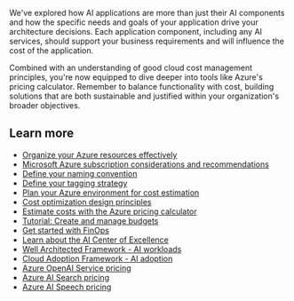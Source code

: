 We've explored how AI applications are more than just their AI components and how the specific needs and goals of your application drive your architecture decisions.  Each application component, including any AI services, should support your business requirements and will influence the cost of the application. 

Combined with an understanding of good cloud cost management principles, you're now equipped to dive deeper into tools like Azure's pricing calculator. Remember to balance functionality with cost, building solutions that are both sustainable and justified within your organization's broader objectives.

## Learn more

- [Organize your Azure resources effectively](/azure/cloud-adoption-framework/ready/azure-setup-guide/organize-resources)
- [Microsoft Azure subscription considerations and recommendations](/azure/cloud-adoption-framework/ready/landing-zone/design-area/resource-org-subscriptions)
- [Define your naming convention](/azure/cloud-adoption-framework/ready/azure-best-practices/resource-naming)
- [Define your tagging strategy](/azure/cloud-adoption-framework/ready/azure-best-practices/resource-tagging)
- [Plan your Azure environment for cost estimation](/azure/cloud-adoption-framework/plan/estimate-total-cost-of-ownership)
- [Cost optimization design principles](/azure/well-architected/cost-optimization/principles)
- [Estimate costs with the Azure pricing calculator](/azure/cost-management-billing/costs/pricing-calculator)
- [Tutorial: Create and manage budgets](/azure/cost-management-billing/costs/tutorial-acm-create-budgets)
- [Get started with FinOps](/training/modules/get-started-with-finops/)
- [Learn about the AI Center of Excellence](/training/paths/ai-center-excellence/)
- [Well Architected Framework - AI workloads](/azure/well-architected/ai/)
- [Cloud Adoption Framework - AI adoption](/azure/cloud-adoption-framework/scenarios/ai/)
- [Azure OpenAI Service pricing](https://azure.microsoft.com/pricing/details/cognitive-services/openai-service/)
- [Azure AI Search pricing](https://azure.microsoft.com/pricing/details/search/?msockid=35db1b44b33265f6095d0f5ab2df6464)
- [Azure AI Speech pricing](https://azure.microsoft.com/pricing/details/cognitive-services/speech-services/)